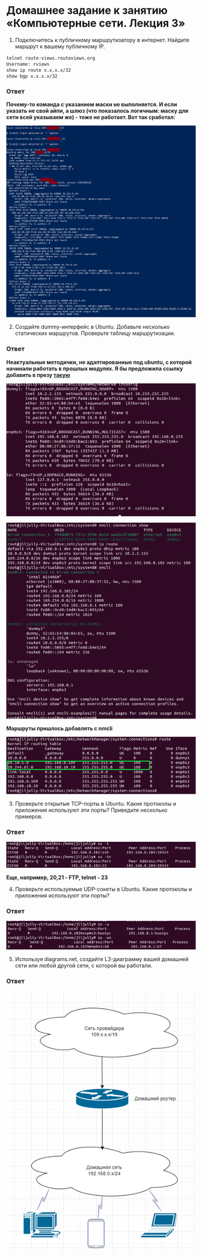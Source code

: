 # Домашнее задание к занятию «Компьютерные сети. Лекция 3»

1. Подключитесь к публичному маршрутизатору в интернет. Найдите маршрут к вашему публичному IP.

 ```
telnet route-views.routeviews.org
Username: rviews
show ip route x.x.x.x/32
show bgp x.x.x.x/32
```

### Ответ

**Почему-то команда с указанием маски не выполняется. И если указать не свой айпи, а шлюз (что показалось логичным: маску для сети всей указываем же) - тоже не работает. Вот так сработал:**

![Скрин](https://github.com/Jlljully/Net_3/blob/main/Screenshot_3.png "1")

2. Создайте dummy-интерфейс в Ubuntu. Добавьте несколько статических маршрутов. Проверьте таблицу маршрутизации.

### Ответ

**Неактуальные методички, не адаптированные под ubuntu, с которой начинали работать в прошлых модулях. Я бы предложила ссылку добавить в презу [такую](https://super-unix.com/ubuntu/ubuntu-ubuntu-18-04-how-to-create-a-persistent-dumthe-network-interface/)**

![Скрин](https://github.com/Jlljully/Net_3/blob/main/Screenshot_4.png "Dummy")

![Скрин](https://github.com/Jlljully/Net_3/blob/main/Screenshot_5.png "Dummy")

**Маршруты пришлось добавлять с nmcli**

![Скрин](https://github.com/Jlljully/Net_3/blob/main/Screenshot_6.png "Route")

3. Проверьте открытые TCP-порты в Ubuntu. Какие протоколы и приложения используют эти порты? Приведите несколько примеров.

### Ответ

![Скрин](https://github.com/Jlljully/Net_3/blob/main/Screenshot_7.png "tcp")

**Еще, например, 20,21 - FTP, telnet - 23**

4. Проверьте используемые UDP-сокеты в Ubuntu. Какие протоколы и приложения используют эти порты?

### Ответ

![Скрин](https://github.com/Jlljully/Net_3/blob/main/Screenshot_9.png "udp")

5. Используя diagrams.net, создайте L3-диаграмму вашей домашней сети или любой другой сети, с которой вы работали. 

### Ответ

![Скрин](https://github.com/Jlljully/Net_3/blob/main/Screenshot_10.png "домик")

